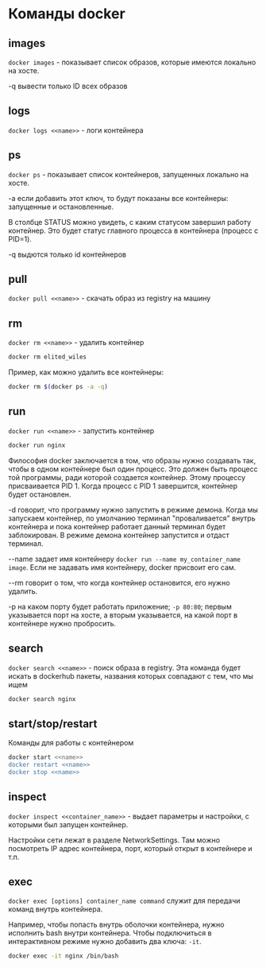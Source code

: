 # Команды docker

## images

`docker images` - показывает список образов, которые имеются локально на хосте.

-q вывести только ID всех образов

## logs

`docker logs <<name>>` - логи контейнера

## ps

`docker ps` - показывает список контейнеров, запущенных локально на хосте.

-a если добавить этот ключ, то будут показаны все контейнеры: запущенные и остановленные.

В столбце STATUS можно увидеть, с каким статусом завершил работу контейнер. Это будет статус главного процесса в контейнера (процесс с PID=1).

-q выдются только id контейнеров

## pull

`docker pull <<name>>` - скачать образ из registry на машину

## rm

`docker rm <<name>>` - удалить контейнер

```bash
docker rm elited_wiles
```

Пример, как можно удалить все контейнеры:

```bash
docker rm $(docker ps -a -q)
```

## run

`docker run <<name>>` - запустить контейнер

```bash
docker run nginx
```

Философия docker заключается в том, что образы нужно создавать так, чтобы в одном контейнере был один процесс. Это должен быть процесс той программы, ради которой создается контейнер. Этому процессу присваивается PID 1. Когда процесс с PID 1 завершится, контейнер будет остановлен.

-d говорит, что программу нужно запустить в режиме демона. Когда мы запускаем контейнер, по умолчанию терминал "проваливается" внутрь контейнера и пока контейнер работает данный терминал будет заблокирован. В режиме демона контейнер запустится и отдаст терминал.

--name задает имя контейнеру `docker run --name my_container_name image`. Если не задавать имя контейнеру, docker присвоит его сам.

--rm говорит о том, что когда контейнер остановится, его нужно удалить.

-p на каком порту будет работать приложение; `-p 80:80`; первым указывается порт на хосте, а вторым указывается, на какой порт в контейнере нужно пробросить.

## search

`docker search <<name>>` - поиск образа в registry. Эта команда будет искать в dockerhub пакеты, названия которых совпадают с тем, что мы ищем

```bash
docker search nginx
```

## start/stop/restart

Команды для работы с контейнером

```bash
docker start <<name>>
docker restart <<name>>
docker stop <<name>>
```

## inspect

`docker inspect <<container_name>>` - выдает параметры и настройки, с которыми был запущен контейнер.

Настройки сети лежат в разделе NetworkSettings. Там можно посмотреть IP адрес контейнера, порт, который открыт в контейнере и т.п.

## exec

`docker exec [options] container_name command` служит для передачи команд внутрь контейнера.

Например, чтобы попасть внутрь оболочки контейнера, нужно исполнить bash внутри контейнера. Чтобы подключиться в интерактивном режиме нужно добавить два ключа: `-it`.

```bash
docker exec -it nginx /bin/bash
```
